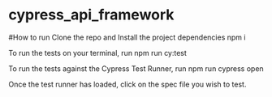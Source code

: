 # cypress_api_framework

#How to run
Clone the repo and Install the project dependencies npm i

To run the tests on your terminal, run npm run cy:test

To run the tests against the Cypress Test Runner, run npm run cypress open

Once the test runner has loaded, click on the spec file you wish to test.
